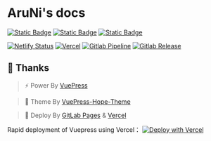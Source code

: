 # AruNi's docs

[![Static Badge](https://img.shields.io/badge/Website-AruNi's_Domain-%2340b883)](https://aruni.me/) [![Static Badge](https://img.shields.io/badge/GitLab-Aaryn-%23fc6d26)](https://gitlab.com/aaryn/aaryn.gitlab.io) [![Static Badge](https://img.shields.io/badge/GitHub-AruNi-%23202328)](https://github.com/AruNi-01/AruNi-01.github.io)

[![Netlify Status](https://api.netlify.com/api/v1/badges/bd9531da-c2d4-4c8b-850b-e56d91b1e251/deploy-status)](https://app.netlify.com/sites/aruni/deploys)
[![Vercel](https://therealsujitk-vercel-badge.vercel.app/?app=aruni)](https://vercel.com/aarynlu/aruni)
[![Gitlab Pipeline](https://gitlab.com/aaryn/aaryn.gitlab.io/badges/main/pipeline.svg)](https://gitlab.com/aaryn/aaryn.gitlab.io/-/pipelines)
[![Gitlab Release](https://gitlab.com/aaryn/aaryn.gitlab.io/-/badges/release.svg)](https://gitlab.com/aaryn/aaryn.gitlab.io/-/releases)


## 🌈 Thanks
> ⚡ Power By <a href="https://v2.vuepress.vuejs.org/zh/" target="_blank">VuePress</a>

> 🎨 Theme By <a href="https://theme-hope.vuejs.press/zh/" target="_blank">VuePress-Hope-Theme</a>

> 🚀 Deploy By <a href="https://docs.gitlab.com/ee/user/project/pages/" target="_blank">GitLab Pages</a> & <a href="https://vercel.com/" target="_blank">Vercel</a>

Rapid deployment of Vuepress using Vercel：
[![Deploy with Vercel](https://vercel.com/button)](https://vercel.com/new/clone?demo-title=Vuepress&demo-description=Vue-powered%20Static%20Site%20Generator&demo-url=https%3A%2F%2Fvuepress-starter-template.vercel.app%2F&demo-image=%2F%2Fimages.ctfassets.net%2Fe5382hct74si%2F1umwsLFT0iuxtmqqVQvV26%2Fba666c531fe100a30c72f2d638193f05%2F678f323f-23b8-44c1-b65f-8dad78ba083c.png&project-name=Vuepress&repository-name=vuepress&repository-url=https%3A%2F%2Fgithub.com%2Fvercel%2Fvercel%2Ftree%2Fmain%2Fexamples%2Fvuepress&from=templates&skippable-integrations=1)

